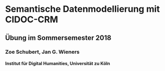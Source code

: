 # Semantische Datenmodellierung mit CIDOC-CRM
## Übung im Sommersemester 2018
### Zoe Schubert, Jan G. Wieners
#### Institut für Digital Humanities, Universität zu Köln
